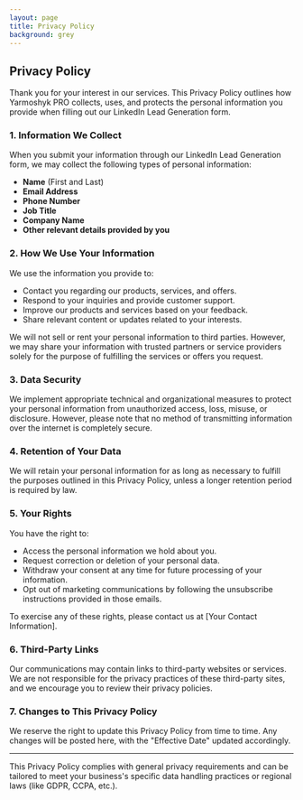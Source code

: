 ```yaml
---
layout: page
title: Privacy Policy
background: grey
---
```


<div class="col-lg-12 text-center">
	<h2 class="section-heading text-uppercase">Privacy Policy</h2>
</div>

Thank you for your interest in our services. This Privacy Policy outlines how Yarmoshyk PRO collects, uses, and protects the personal information you provide when filling out our LinkedIn Lead Generation form.

### 1. **Information We Collect**
When you submit your information through our LinkedIn Lead Generation form, we may collect the following types of personal information:
- **Name** (First and Last)
- **Email Address**
- **Phone Number**
- **Job Title**
- **Company Name**
- **Other relevant details provided by you**

### 2. **How We Use Your Information**
We use the information you provide to:
- Contact you regarding our products, services, and offers.
- Respond to your inquiries and provide customer support.
- Improve our products and services based on your feedback.
- Share relevant content or updates related to your interests.

We will not sell or rent your personal information to third parties. However, we may share your information with trusted partners or service providers solely for the purpose of fulfilling the services or offers you request.

### 3. **Data Security**
We implement appropriate technical and organizational measures to protect your personal information from unauthorized access, loss, misuse, or disclosure. However, please note that no method of transmitting information over the internet is completely secure.

### 4. **Retention of Your Data**
We will retain your personal information for as long as necessary to fulfill the purposes outlined in this Privacy Policy, unless a longer retention period is required by law.

### 5. **Your Rights**
You have the right to:
- Access the personal information we hold about you.
- Request correction or deletion of your personal data.
- Withdraw your consent at any time for future processing of your information.
- Opt out of marketing communications by following the unsubscribe instructions provided in those emails.

To exercise any of these rights, please contact us at [Your Contact Information].

### 6. **Third-Party Links**
Our communications may contain links to third-party websites or services. We are not responsible for the privacy practices of these third-party sites, and we encourage you to review their privacy policies.

### 7. **Changes to This Privacy Policy**
We reserve the right to update this Privacy Policy from time to time. Any changes will be posted here, with the "Effective Date" updated accordingly.

---

This Privacy Policy complies with general privacy requirements and can be tailored to meet your business's specific data handling practices or regional laws (like GDPR, CCPA, etc.).